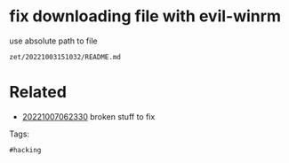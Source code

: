 # fix downloading file with evil-winrm
use absolute path to file

` zet/20221003151032/README.md `

# Related

- [20221007062330](/zet/20221007062330/README.md) broken stuff to fix

Tags:

    #hacking

